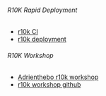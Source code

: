 ###### R10K Rapid Deployment
* [r10k CI](https://puppetlabs.com/presentations/killer-r10k-workflow-phil-zimmerman-time-warner-cable)
* [r10k deployment](https://puppetlabs.com/webinars/git-workflow-best-practices-deploying-r10k)

###### R10K Workshop
* [Adrienthebo r10k workshop](https://puppetlabs.com/presentations/workshop-r10k-zack-smith-puppet-labs-adrien-thebo)
* [r10k workshop github](https://puppetlabs.com/presentations/workshop-r10k-zack-smith-puppet-labs-adrien-thebo)
